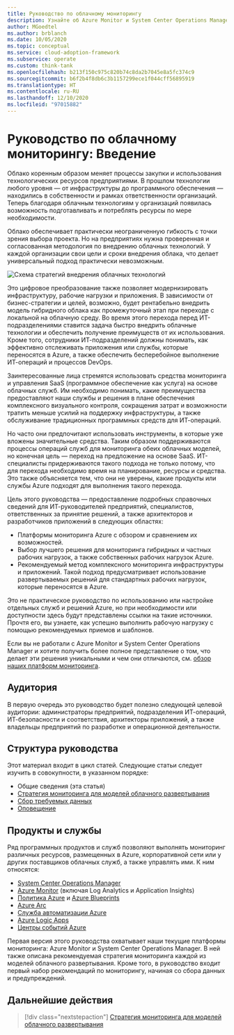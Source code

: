 ```yaml
---
title: Руководство по облачному мониторингу
description: Узнайте об Azure Monitor и System Center Operations Manager и ознакомьтесь с рекомендуемой стратегией мониторинга для каждой модели облачного развертывания.
author: MGoedtel
ms.author: brblanch
ms.date: 10/05/2020
ms.topic: conceptual
ms.service: cloud-adoption-framework
ms.subservice: operate
ms.custom: think-tank
ms.openlocfilehash: b213f150c975c820b74c8da2b7045e8a5fc374c9
ms.sourcegitcommit: b6f2b4f8db6c3b1157299ece1f044cff56895919
ms.translationtype: HT
ms.contentlocale: ru-RU
ms.lasthandoff: 12/10/2020
ms.locfileid: "97015882"
---
```

# <a name="cloud-monitoring-guide-introduction"></a>Руководство по облачному мониторингу: Введение

Облако коренным образом меняет процессы закупки и использования технологических ресурсов предприятиями. В прошлом технологии любого уровня — от инфраструктуры до программного обеспечения — находились в собственности и рамках ответственности организаций. Теперь благодаря облачным технологиям у организаций появилась возможность подготавливать и потреблять ресурсы по мере необходимости.

Облако обеспечивает практически неограниченную гибкость с точки зрения выбора проекта. Но на предприятиях нужна проверенная и согласованная методология по внедрению облачных технологий. У каждой организации свои цели и сроки внедрения облака, что делает универсальный подход практически невозможным.

![Схема стратегий внедрения облачных технологий](./media/monitoring-management-guidance-cloud-and-on-premises/introduction-cloud-adoption.png)

Это цифровое преобразование также позволяет модернизировать инфраструктуру, рабочие нагрузки и приложения. В зависимости от бизнес-стратегии и целей, возможно, будет рентабельно внедрить модель гибридного облака как промежуточный этап при переходе с локальной на облачную среду. Во время этого перехода перед ИТ-подразделениями ставится задача быстро внедрить облачные технологии и обеспечить получение преимуществ от их использования. Кроме того, сотрудники ИТ-подразделений должны понимать, как эффективно отслеживать приложения или службы, которые переносятся в Azure, а также обеспечить бесперебойное выполнение ИТ-операций и процессов DevOps.

Заинтересованные лица стремятся использовать средства мониторинга и управления SaaS (программное обеспечение как услуга) на основе облачных служб. Им необходимо понимать, какие преимущества предоставляют наши службы и решения в плане обеспечения комплексного визуального контроля, сокращения затрат и возможности тратить меньше усилий на поддержку инфраструктуры, а также обслуживание традиционных программных средств для ИТ-операций.

Но часто они предпочитают использовать инструменты, в которые уже вложены значительные средства. Таким образом поддерживаются процессы операций служб для мониторинга обеих облачных моделей, но конечная цель — переход на предложение на основе SaaS. ИТ-специалисты придерживаются такого подхода не только потому, что для перехода необходимо время на планирование, ресурсы и средства. Это также объясняется тем, что они не уверены, какие продукты или службы Azure подходят для выполнения такого перехода.

Цель этого руководства — предоставление подробных справочных сведений для ИТ-руководителей предприятий, специалистов, ответственных за принятие решений, а также архитекторов и разработчиков приложений в следующих областях:

- Платформы мониторинга Azure с обзором и сравнением их возможностей.
- Выбор лучшего решения для мониторинга гибридных и частных рабочих нагрузок, а также собственных рабочих нагрузок Azure.
- Рекомендуемый метод комплексного мониторинга инфраструктуры и приложений. Такой подход предусматривает использование развертываемых решений для стандартных рабочих нагрузок, которые переносятся в Azure.

Это не практическое руководство по использованию или настройке отдельных служб и решений Azure, но при необходимости или доступности здесь будут представлены ссылки на такие источники. Прочтя его, вы узнаете, как успешно выполнить рабочую нагрузку с помощью рекомендуемых приемов и шаблонов.

Если вы не работали с Azure Monitor и System Center Operations Manager и хотите получить более полное представление о том, что делает эти решения уникальными и чем они отличаются, см. [обзор наших платформ мониторинга](./platform-overview.md).

## <a name="audience"></a>Аудитория

В первую очередь это руководство будет полезно следующей целевой аудитории: администраторы предприятий, подразделения ИТ-операций, ИТ-безопасности и соответствия, архитекторы приложений, а также владельцы предприятий по разработке и операционной деятельности.

## <a name="how-this-guide-is-structured"></a>Структура руководства

Этот материал входит в цикл статей. Следующие статьи следует изучить в совокупности, в указанном порядке:

- Общие сведения (эта статья)
- [Стратегия мониторинга для моделей облачного развертывания](./cloud-models-monitor-overview.md)
- [Сбор требуемых данных](./data-collection.md)
- [Оповещение](./alerting.md)

## <a name="products-and-services"></a>Продукты и службы

Ряд программных продуктов и служб позволяют выполнять мониторинг различных ресурсов, размещенных в Azure, корпоративной сети или у других поставщиков облачных служб, а также управлять ими. К ним относятся:

- [System Center Operations Manager](/system-center/scom/welcome)
- [Azure Monitor](/azure/azure-monitor/overview) (включая Log Analytics и Application Insights)
- [Политика Azure](/azure/governance/policy/overview) и [Azure Blueprints](/azure/governance/blueprints/overview)
- [Azure Arc](/azure/azure-arc/)
- [Служба автоматизации Azure](/azure/automation/automation-intro)
- [Azure Logic Apps](/azure/logic-apps/logic-apps-overview)
- [Центры событий Azure](/azure/event-hubs/event-hubs-about)

Первая версия этого руководства охватывает наши текущие платформы мониторинга: Azure Monitor и System Center Operations Manager. В ней также описана рекомендуемая стратегия мониторинга каждой из моделей облачного развертывания. Кроме того, в руководство входит первый набор рекомендаций по мониторингу, начиная со сбора данных и предупреждений.

## <a name="next-steps"></a>Дальнейшие действия

> [!div class="nextstepaction"]
> [Стратегия мониторинга для моделей облачного развертывания](./cloud-models-monitor-overview.md)
